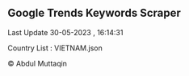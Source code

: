 

## Google Trends Keywords Scraper 
 
Last Update 30-05-2023 , 16:14:31

Country List :
VIETNAM.json



© Abdul Muttaqin 
